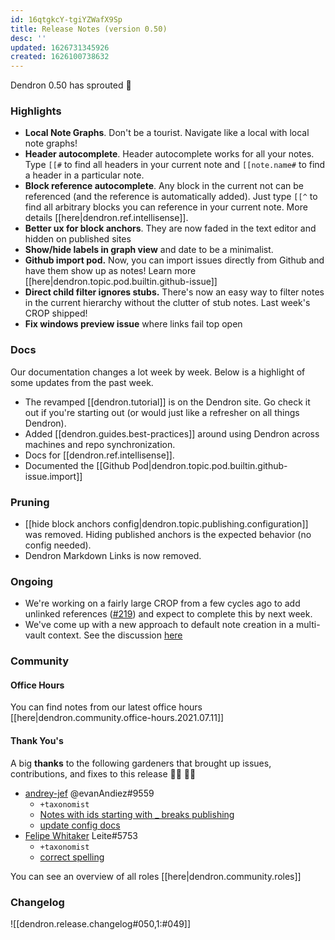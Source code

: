 ```yaml
---
id: 16qtgkcY-tgiYZWafX9Sp
title: Release Notes (version 0.50)
desc: ''
updated: 1626731345926
created: 1626100738632
---
```




Dendron 0.50 has sprouted  🌱

### Highlights

- **Local Note Graphs**. Don't be a tourist. Navigate like a local with local note graphs!
- **Header autocomplete**. Header autocomplete works for all your notes. Type `[[#` to find all headers in your current note and `[[note.name#` to find a header in a particular note. 
- **Block reference autocomplete**. Any block in the current not can be referenced (and the reference is automatically added). Just type `[[^` to find all arbitrary blocks you can reference in your current note. More details [[here|dendron.ref.intellisense]]. 
- **Better ux for block anchors**. They are now faded in the text editor and hidden on published sites
- **Show/hide labels in graph view** and date to be a minimalist.
- **Github import pod.** Now, you can import issues directly from Github and have them show up as notes! Learn more [[here|dendron.topic.pod.builtin.github-issue]]
- **Direct child filter ignores stubs.** There's now an easy way to filter notes in the current hierarchy without the clutter of stub notes. Last week's CROP shipped! 
- **Fix windows preview issue** where links fail top open

### Docs

Our documentation changes a lot week by week. Below is a highlight of some updates from the past week.

- The revamped [[dendron.tutorial]] is on the Dendron site. Go check it out if you're starting out (or would just like a refresher on all things Dendron).  
- Added [[dendron.guides.best-practices]] around using Dendron across machines and repo synchronization. 
- Docs for [[dendron.ref.intellisense]]. 
- Documented the [[Github Pod|dendron.topic.pod.builtin.github-issue.import]]


### Pruning
- [[hide block anchors config|dendron.topic.publishing.configuration]] was removed. Hiding published anchors is the expected behavior (no config needed). 
- Dendron Markdown Links is now removed. 

### Ongoing 
<!-- Discuss ongoing efforts here -->

- We're working on a fairly large CROP from a few cycles ago to add unlinked references ([#219](https://github.com/dendronhq/dendron/issues/219)) and expect to complete this by next week. 
- We've come up with a new approach to default note creation in a multi-vault context. See the discussion [here](https://github.com/dendronhq/dendron/issues/649)

### Community

#### Office Hours

You can find notes from our latest office hours [[here|dendron.community.office-hours.2021.07.11]] 

#### Thank You's

A big **thanks** to the following gardeners that brought up issues, contributions, and fixes to this release :man_farmer: :woman_farmer: 
- [andrey-jef](https://github.com/andrey-jef) @evanAndiez#9559
  - `+taxonomist`
  - [Notes with ids starting with _ breaks publishing](https://github.com/dendronhq/dendron/issues/945)
  - [update config docs](https://github.com/dendronhq/dendron-site/pull/137)
- [Felipe Whitaker](https://github.com/felipewhitaker) Leite#5753
  - `+taxonomist`
  - [correct spelling](https://github.com/dendronhq/dendron-site/pull/139)

You can see an overview of all roles [[here|dendron.community.roles]]

### Changelog
![[dendron.release.changelog#050,1:#049]]
